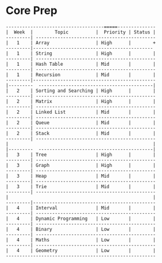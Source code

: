 # Core Prep 

    ------------------------------------=====--------------
    |  Week  |        Topic          |  Priority | Status |
    ---------| --------------------------------------------
    |   1    | Array                 | High      |        +
    ---------|--------------------------------------------
    |   1    | String                | High      |        |
    ---------| --------------------------------------------
    |   1    | Hash Table            | Mid       |        |
    ---------| --------------------------------------------
    |   1    | Recursion             | Mid       |        |
    ---------|---------------------------------------------
    |---------  ------------------------------------------|
    |   2    | Sorting and Searching | High      |        |
    ---------| --------------------------------------------
    |   2    | Matrix                | High      |        |
    ---------| --------------------------------------------
    |   2    | Linked List           | Mid       |        |
    ---------| --------------------------------------------
    |   2    | Queue                 | Mid       |        |
    ---------| --------------------------------------------
    |   2    | Stack                 | Mid       |        |
    ---------| --------------------------------------------
    |                                                     |
    |---------  ------------------------------------------|
    |   3    | Tree                  | High      |        |
    ---------| --------------------------------------------
    |   3    | Graph                 | High      |        |
    ---------| --------------------------------------------
    |   3    | Heap                  | Mid       |        |
    ---------| --------------------------------------------
    |   3    | Trie                  | Mid       |        |
    ---------| --------------------------------------------
    |                                                     |
    ---------|---------------------------------------------
    |   4    | Interval              | Mid       |        |
    ---------| --------------------------------------------
    |   4    | Dynamic Programming   | Low       |        |
    ---------| --------------------------------------------
    |   4    | Binary                | Low       |        |
    ---------| --------------------------------------------
    |   4    | Maths                 | Low       |        |
    ---------| --------------------------------------------
    |   4    | Geometry              | Low       |        |
    -------------------------------------------------------

